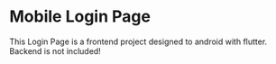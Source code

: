 # Mobile Login Page

This Login Page is a frontend project designed to android with flutter. Backend is not included!